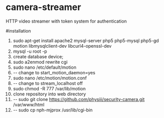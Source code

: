 

# camera-streamer
HTTP video streamer with token system for authentication

#installation
1. sudo apt-get install apache2 mysql-server php5 php5-mysql php5-gd motion libmysqlclient-dev libcurl4-openssl-dev
3. mysql -u root -p
5. create database device;
6. sudo a2enmod rewrite cgi
10. sudo nano /etc/default/motion
11. -- change to start_motion_daemon=yes
12. sudo nano /etc/motion/motion.conf
13. -- change to stream_localhost off
14. sudo chmod -R 777 /var/lib/motion
15. clone repository into web directory
16. -- sudo git clone https://github.com/physiii/security-camera.git /var/www/html
17. -- sudo cp nph-mjprox /usr/lib/cgi-bin
